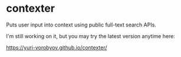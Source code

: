 # contexter

Puts user input into context using public full-text search APIs.

I'm still working on it, but you may try the latest version anytime here:

https://yuri-vorobyov.github.io/contexter/
